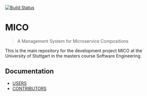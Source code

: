 
[![Build Status](https://travis-ci.org/UST-MICO/mico.svg?branch=master)](https://travis-ci.org/UST-MICO/mico)

# MICO

> A Management System for Microservice Compositions

This is the main repository for the development project MICO at the University of Stuttgart in the masters course Software Engineering.

## Documentation

* [USERS](https://mico-docs.readthedocs.io) 
* [CONTRIBUTORS](https://mico-dev.readthedocs.io)
